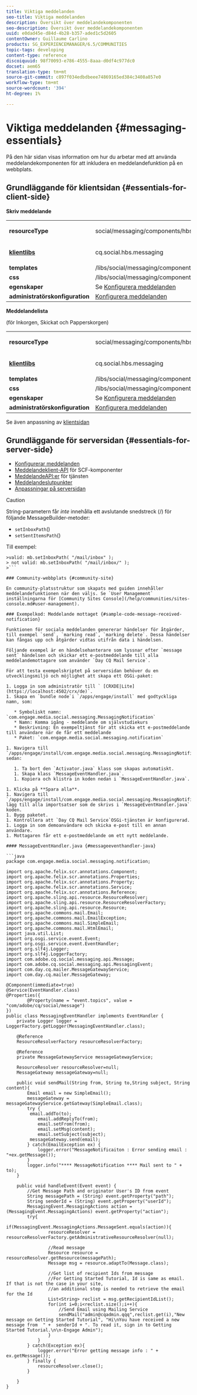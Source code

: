 ```yaml
---
title: Viktiga meddelanden
seo-title: Viktiga meddelanden
description: Översikt över meddelandekomponenten
seo-description: Översikt över meddelandekomponenten
uuid: e0dad45e-d84d-4b28-b357-aded1c5d2605
contentOwner: Guillaume Carlino
products: SG_EXPERIENCEMANAGER/6.5/COMMUNITIES
topic-tags: developing
content-type: reference
discoiquuid: 98f70093-e786-4555-8aaa-d0df4c977dc0
docset: aem65
translation-type: tm+mt
source-git-commit: c897f034edbdbeee74869165ed384c3408a857e0
workflow-type: tm+mt
source-wordcount: '394'
ht-degree: 1%

---
```



# Viktiga meddelanden {#messaging-essentials}

På den här sidan visas information om hur du arbetar med att använda meddelandekomponenten för att inkludera en meddelandefunktion på en webbplats.

## Grundläggande för klientsidan {#essentials-for-client-side}

**Skriv meddelande**

<table>
 <tbody>
  <tr>
   <td> <strong>resourceType</strong></td>
   <td><p>social/messaging/components/hbs/composemage</p> </td>
  </tr>
  <tr>
   <td> <a href="/help/communities/client-customize.md#clientlibs-for-scf" target="_blank"><strong>klientlibs</strong></a></td>
   <td><p>cq.social.hbs.messaging</p> </td>
  </tr>
  <tr>
   <td> <strong>templates</strong></td>
   <td>/libs/social/messaging/components/hbs/composemessage/composemessage.hbs</td>
  </tr>
  <tr>
   <td><strong>css</strong></td>
   <td>/libs/social/messaging/components/hbs/composemessage/clientlibs/composemessage.css</td>
  </tr>
  <tr>
   <td><strong>egenskaper</strong></td>
   <td>Se <a href="/help/communities/configure-messaging.md" target="_blank">Konfigurera meddelanden</a></td>
  </tr>
  <tr>
   <td><strong>administratörskonfiguration</strong></td>
   <td><a href="/help/communities/messaging.md">Konfigurera meddelanden</a></td>
  </tr>
 </tbody>
</table>

**Meddelandelista**

(för Inkorgen, Skickat och Papperskorgen)

<table>
 <tbody>
  <tr>
   <td> <strong>resourceType</strong></td>
   <td><p>social/messaging/components/hbs/messagebox</p> </td>
  </tr>
  <tr>
   <td> <a href="/help/communities/client-customize.md#clientlibs-for-scf" target="_blank"><strong>klientlibs</strong></a></td>
   <td><p>cq.social.hbs.messaging</p> </td>
  </tr>
  <tr>
   <td> <strong>templates</strong></td>
   <td>/libs/social/messaging/components/hbs/messagebox/messagebox.hbs</td>
  </tr>
  <tr>
   <td><strong>css</strong></td>
   <td>/libs/social/messaging/components/hbs/messagebox/clientlibs/messagebox.css</td>
  </tr>
  <tr>
   <td><strong>egenskaper</strong></td>
   <td>Se <a href="/help/communities/configure-messaging.md" target="_blank">Konfigurera meddelanden</a></td>
  </tr>
  <tr>
   <td><strong>administratörskonfiguration</strong></td>
   <td><a href="/help/communities/messaging.md" target="_blank">Konfigurera meddelanden</a></td>
  </tr>
 </tbody>
</table>

Se även anpassning av [klientsidan](/help/communities/client-customize.md)

## Grundläggande för serversidan {#essentials-for-server-side}

* [Konfigurerar meddelanden](/help/communities/configure-messaging.md)
* [Meddelandeklient-API](https://helpx.adobe.com/experience-manager/6-5/sites/developing/using/reference-materials/javadoc/com/adobe/cq/social/messaging/client/api/package-summary.html) för SCF-komponenter
* [MeddelandeAPI:er](https://helpx.adobe.com/experience-manager/6-5/sites/developing/using/reference-materials/javadoc/com/adobe/cq/social/messaging/api/package-summary.html) för tjänsten
* [Meddelandeslutpunkter](https://helpx.adobe.com/experience-manager/6-5/sites/developing/using/reference-materials/javadoc/com/adobe/cq/social/messaging/client/endpoints/package-summary.html)
* [Anpassningar på serversidan](/help/communities/server-customize.md)

>[!CAUTION]
>
>String-parametern får *inte* innehålla ett avslutande snedstreck (/) för följande MessageBuilder-metoder:
>
>* `setInboxPath`()
>* `setSentItemsPath`()

>
>
Till exempel:
>
>
```
>valid: mb.setInboxPath( "/mail/inbox" );
> not valid: mb.setInboxPath( "/mail/inbox/" );
>```

### Community-webbplats {#community-site}

En community-platsstruktur som skapats med guiden innehåller meddelandefunktionen när den väljs. Se `User Management` inställningarna för [Community Sites Console](/help/communities/sites-console.md#user-management).

### Exempelkod: Meddelande mottaget {#sample-code-message-received-notification}

Funktionen för sociala meddelanden genererar händelser för åtgärder, till exempel `send`, `marking read`, `marking delete`. Dessa händelser kan fångas upp och åtgärder vidtas utifrån data i händelsen.

Följande exempel är en händelsehanterare som lyssnar efter `message sent` händelsen och skickar ett e-postmeddelande till alla meddelandemottagare som använder `Day CQ Mail Service`.

För att testa exempelskriptet på serversidan behöver du en utvecklingsmiljö och möjlighet att skapa ett OSGi-paket:

1. Logga in som administratör till ` [CRXDE|Lite](https://localhost:4502/crx/de)`.
1. Skapa en `bundle node`i `/apps/engage/install` med godtyckliga namn, som:

   * Symboliskt namn: `com.engage.media.social.messaging.MessagingNotification`
   * Namn: Komma igång - meddelande om självstudiekurs
   * Beskrivning: En exempeltjänst för att skicka ett e-postmeddelande till användare när de får ett meddelande
   * Paket: `com.engage.media.social.messaging.notification`

1. Navigera till `/apps/engage/install/com.engage.media.social.messaging.MessagingNotification/src/main/java/com/engage/media/social/messaging/notification`och sedan:

   1. Ta bort den `Activator.java` klass som skapas automatiskt.
   1. Skapa klass `MessageEventHandler.java`.
   1. Kopiera och klistra in koden nedan i `MessageEventHandler.java`.

1. Klicka på **Spara alla**.
1. Navigera till `/apps/engage/install/com.engage.media.social.messaging.MessagingNotification/com.engage.media.social.messaging.MessagingNotification.bnd`och lägg till alla importsatser som de skrivs i `MessageEventHandler.java` koden.
1. Bygg paketet.
1. Kontrollera att `Day CQ Mail Service`OSGi-tjänsten är konfigurerad.
1. Logga in som demoanvändare och skicka e-post till en annan användare.
1. Mottagaren får ett e-postmeddelande om ett nytt meddelande.

#### MessageEventHandler.java {#messageeventhandler-java}

```java
package com.engage.media.social.messaging.notification;

import org.apache.felix.scr.annotations.Component;
import org.apache.felix.scr.annotations.Properties;
import org.apache.felix.scr.annotations.Property;
import org.apache.felix.scr.annotations.Service;
import org.apache.felix.scr.annotations.Reference;
import org.apache.sling.api.resource.ResourceResolver;
import org.apache.sling.api.resource.ResourceResolverFactory;
import org.apache.sling.api.resource.Resource;
import org.apache.commons.mail.Email;
import org.apache.commons.mail.EmailException;
import org.apache.commons.mail.SimpleEmail;
import org.apache.commons.mail.HtmlEmail;
import java.util.List;
import org.osgi.service.event.Event;
import org.osgi.service.event.EventHandler;
import org.slf4j.Logger;
import org.slf4j.LoggerFactory;
import com.adobe.cq.social.messaging.api.Message;
import com.adobe.cq.social.messaging.api.MessagingEvent;
import com.day.cq.mailer.MessageGatewayService;
import com.day.cq.mailer.MessageGateway;

@Component(immediate=true)
@Service(EventHandler.class)
@Properties({
        @Property(name = "event.topics", value = "com/adobe/cq/social/message")
})
public class MessagingEventHandler implements EventHandler {
    private Logger logger = LoggerFactory.getLogger(MessagingEventHandler.class);

    @Reference
    ResourceResolverFactory resourceResolverFactory;

    @Reference
    private MessageGatewayService messageGatewayService;

    ResourceResolver resourceResolver=null;
    MessageGateway messageGateway=null;

    public void sendMail(String from, String to,String subject, String content){
        Email email = new SimpleEmail();
        messageGateway = messageGatewayService.getGateway(SimpleEmail.class);
        try {
         email.addTo(to);
            email.addReplyTo(from);
            email.setFrom(from);
            email.setMsg(content);
            email.setSubject(subject);
         messageGateway.send(email);
        } catch(EmailException ex) {
            logger.error("MessageNotificaiton : Error sending email : "+ex.getMessage());
        }
        logger.info("**** MessageNotification **** Mail sent to " + to);
    }

    public void handleEvent(Event event) {
        //Get Message Path and originator User's ID from event
        String messagePath = (String) event.getProperty("path");
        String senderId = (String) event.getProperty("userId");
        MessagingEvent.MessagingActions action = (MessagingEvent.MessagingActions) event.getProperty("action");
        try{
            if(MessagingEvent.MessagingActions.MessageSent.equals(action)){
                resourceResolver = resourceResolverFactory.getAdministrativeResourceResolver(null);

                //Read message
                Resource resource = resourceResolver.getResource(messagePath);
                Message msg = resource.adaptTo(Message.class);

                //Get list of recipient Ids from message
                //For Getting Started Tutorial, Id is same as email. If that is not the case in your site,
                //an additional step is needed to retrieve the email for the Id
                List<String> reclist = msg.getRecipientIdList();
                for(int i=0;i<reclist.size();i++){
                    //Send Email using Mailing Service
                    sendMail("admin@cqadmin.qqq",reclist.get(i),"New message on Getting Started Tutorial", "Hi\nYou have received a new message from  " +  senderId + ". To read it, sign in to Getting Started Tutorial.\n\n-Engage Admin");
                }
            }
        } catch(Exception ex){
            logger.error("Error getting message info : " + ex.getMessage());
        } finally {
            resourceResolver.close();
        }

    }
}
```

